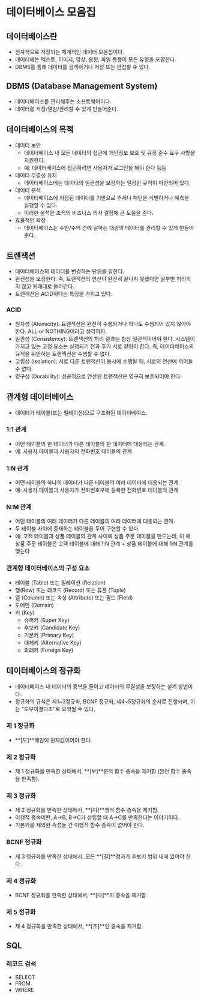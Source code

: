 # 데이터베이스 모음집

## 데이터베이스란
- 전자적으로 저장되는 체계적인 데이터 모음집이다.
- 데이터에는 텍스트, 이미지, 영상, 음향, 파일 등등이 모든 유형을 포함한다.
- DBMS를 통해 데이터를 검색하거나 저장 또는 편집할 수 있다.

## DBMS (Database Management System)
- 데이터베이스를 관리해주는 소프트웨어이다.
- 데이터를 저장/열람/관리할 수 있게 만들어준다.

## 데이터베이스의 목적
- 데이터 보안
  - 데이터베이스 내 모든 데이터의 접근에 개인정보 보호 및 규정 준수 요구 사항을 지원한다.
  - 예: 데이터베이스에 접근하려면 사용자가 로그인을 해야 한다 등등
- 데이터 무결성 유지
  - 데이터베이스에는 데이터의 일관성을 보장하는 일정한 규칙이 마련되어 있다.
- 데이터 분석
  - 데이터베이스에 저장된 데이터를 기반으로 추세나 패턴을 식별하거나 예측을 실행할 수 있다.
  - 이러한 분석은 조직의 비즈니스 의사 결정에 큰 도움을 준다.
- 효율적인 확장
  - 데이터베이스는 수만/수억 건에 달하는 대량의 데이터를 관리할 수 있게 만들어준다.

## 트랜잭션
- 데이터베이스의 데이터를 변경하는 단위를 말한다.
- 완전성을 보장한다. 즉, 트랜잭션의 연산이 완전히 끝나지 못했다면 일부만 처리되지 않고 원래대로 돌아간다.
- 트랜잭션은 ACID하다는 특징을 가지고 있다.

### ACID
- 원자성 (Atomicity): 트랜잭션은 완전히 수행되거나 하나도 수행되어 있지 않아야 한다. ALL or NOTHING이라고 생각하자.
- 일관성 (Consistency): 트랜잭션의 처리 결과는 항상 일관적이어야 한다. 시스템이 가지고 있는 고정 요소는 실행되기 전과 후가 서로 같아야 한다. 즉, 데이터베이스의 규칙을 위반하는 트랜잭션은 수행할 수 없다.
- 고립성 (Isolation): 서로 다른 트랜잭션이 동시에 수행될 때, 서로의 연산에 끼어들 수 없다.
- 영구성 (Durability): 성공적으로 연산된 트랜잭션은 영구히 보존되어야 한다.

## 관계형 데이터베이스
- 데이터가 테이블(또는 릴레이션)으로 구조화된 데이터베이스.
### 1:1 관계
- 어떤 테이블의 한 데이터가 다른 테이블의 한 데이터에 대응되는 관계.
- 예: 사용자 테이블과 사용자의 전화번호 테이블의 관계
### 1:N 관계
- 어떤 테이블의 하나의 데이터가 다른 테이블의 여러 데이터에 대응되는 관계.
- 예: 사용자 테이블과 사용자가 전화번호부에 등록한 전화번호 테이블의 관계
### N:M 관계
- 어떤 테이블의 여러 데이터가 다른 테이블의 여러 데이터에 대응되는 관계.
- 두 테이블 사이에 중재하는 테이블을 두어 구현할 수 있다.
- 예: 고객 테이블과 상품 테이블의 관계 사이에 상품 주문 테이블을 만드는데, 이 때 상품 주문 테이블은 고객 테이블에 대해 1:N 관계 + 상품 테이블에 대해 1:N 관계를 맺는다
### 관계형 데이터베이스의 구성 요소
- 테이블 (Table) 또는 릴레이션 (Relation)
- 행(Row) 또는 레코드 (Record) 또는 튜플 (Tuple)
- 열 (Column) 또는 속성 (Attribute) 또는 필드 (Field)
- 도메인 (Domain)
- 키 (Key)
  - 슈퍼키 (Super Key)
  - 후보키 (Candidate Key)
  - 기본키 (Primary Key)
  - 대체키 (Alternative Key)
  - 외래키 (Foreign Key)

## 데이터베이스의 정규화
- 데이터베이스 내 데이터의 중복을 줄이고 데이터의 무결성을 보장하는 설계 방법이다.
- 정규화의 규칙은 제1~3정규화, BCNF 정규화, 제4~5정규화의 순서로 진행되며, 이는 "도부이결다조"로 요약될 수 있다.
### 제 1 정규화
- **[도]**메인이 원자값이어야 한다.
### 제 2 정규화
- 제 1 정규화를 만족한 상태에서, **[부]**분적 함수 종속을 제거함 (완전 함수 종속을 만족함).
### 제 3 정규화
- 제 2 정규화를 만족한 상태에서, **[이]**행적 함수 종속을 제거함.
- 이행적 종속이란, A->B, B->C가 성립할 때 A->C를 만족한다는 이야기이다.
- 기본키를 제외한 속성들 간 이행적 함수 종속이 없어야 한다.
### BCNF 정규화
- 제 3 정규화를 만족한 상태에서, 모든 **[결]**정자가 후보키 범위 내에 있어야 한다.
### 제 4 정규화
- BCNF 정규화를 만족한 상태에서, **[다]**치 종속을 제거함.
### 제 5 정규화
- 제 4 정규화를 만족한 상태에서, **[조]**인 종속을 제거함.

## SQL
### 레코드 검색
- SELECT
- FROM
- WHERE
